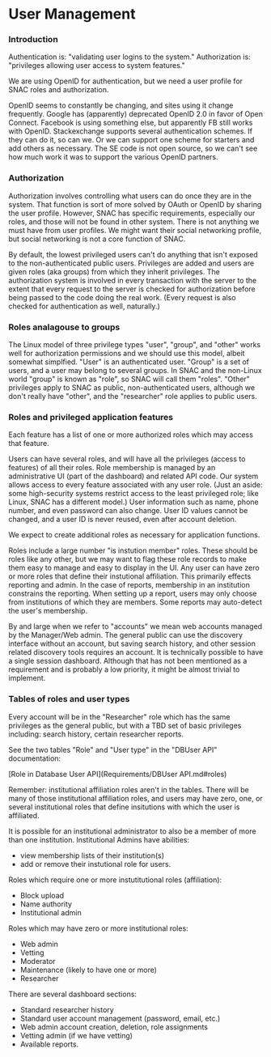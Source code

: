 # User Management

### Introduction

Authentication is: "validating user logins to the system." Authorization is: "privileges
allowing user access to system features."

We are using OpenID for authentication, but we need a user profile for SNAC roles and authorization. 

OpenID seems to constantly be changing, and sites using it change frequently. Google has (apparently)
deprecated OpenID 2.0 in favor of Open Connect. Facebook is using something else, but apparently FB still
works with OpenID. Stackexchange supports several authentication schemes. If they can do it, so can we. Or we
can support one scheme for starters and add others as necessary. The SE code is not open source, so we can't
see how much work it was to support the various OpenID partners.

### Authorization

Authorization involves controlling what users can do once they are in the system. That function is sort of
more solved by OAuth or OpenID by sharing the user profile. However, SNAC has specific requirements,
especially our roles, and those will not be found in other system. There is not anything we must have from
user profiles. We might want their social networking profile, but social networking is not a core function of
SNAC.

By default, the lowest privileged users can't do anything that isn't exposed to the non-authenticated public
users. Privileges are added and users are given roles (aka groups) from which they inherit privileges. The
authorization system is involved in every transaction with the server to the extent that every request to the
server is checked for authorization before being passed to the code doing the real work. (Every request is
also checked for authentication as well, naturally.)

### Roles analagouse to groups

The Linux model of three privilege types "user", "group", and "other" works well for authorization permissions
and we should use this model, albeit somewhat simplfied.  "User" is an authenticated user. "Group" is a set of
users, and a user may belong to several groups. In SNAC and the non-Linux world "group" is known as "role", so
SNAC will call them "roles". "Other" privileges apply to SNAC as public, non-authenticated users, although we
don't really have "other", and the "researcher" role applies to public users.

### Roles and privileged application features

Each feature has a list of one or more authorized roles which may access that feature.

Users can have several roles, and will have all the privileges (access to features) of all their roles. Role
membership is managed by an administrative UI (part of the dashboard) and related API code. Our system allows
access to every feature associated with any user role. (Just an aside: some high-security systems restrict
access to the least privileged role; like Linux, SNAC has a different model.) User information such as name,
phone number, and even password can also change. User ID values cannot be changed, and a user ID is never
reused, even after account deletion.

We expect to create additional roles as necessary for application functions.

Roles include a large number "is instution member" roles. These should be roles like any other, but we may
want to flag these role records to make them easy to manage and easy to display in the UI. Any user can have
zero or more roles that define their instutional affiliation. This primarily effects reporting and admin. In
the case of reports, membership in an institution constrains the reporting. When setting up a report, users
may only choose from institutions of which they are members. Some reports may auto-detect the user's
membership.

By and large when we refer to "accounts" we mean web accounts managed by the Manager/Web admin. The general
public can use the discovery interface without an account, but saving search history, and other
session related discovery tools requires an account. It is technically possible to have a single session
dashboard. Although that has not been mentioned as a requirement and is probably a low priority, it might be
almost trivial to implement.

### Tables of roles and user types

Every account will be in the "Researcher" role which has the same privileges as the general public, but with a
TBD set of basic privileges including: search history, certain researcher reports.


See the two tables "Role" and "User type" in the "DBUser API" documentation:

[Role in Database User API](Requirements/DBUser API.md#roles)

Remember: institutional affiliation roles aren't in the tables. There will be many of those institutional
affiliation roles, and users may have zero, one, or several institutional roles that define insitutions
with which the user is affiliated.

It is possible for an institutional administrator to also be a member of more than one
institution. Institutional Admins have abilities:

- view membership lists of their institution(s)
- add or remove their instutional role for users.

Roles which require one or more instutitutional roles (affiliation):

- Block upload
- Name authority
- Institutional admin

Roles which may have zero or more institutional roles:

- Web admin
- Vetting
- Moderator
- Maintenance (likely to have one or more)
- Researcher


There are several dashboard sections:

- Standard researcher history
- Standard user account management (password, email, etc.)
- Web admin account creation, deletion, role assignments
- Vetting admin (if we have vetting)
- Available reports.
